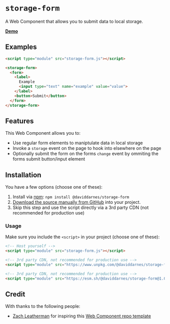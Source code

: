 # `storage-form`

A Web Component that allows you to submit data to local storage.

**[Demo](https://daviddarnes.github.io/storage-form/demo.html)**

## Examples

```html
<script type="module" src="storage-form.js"></script>

<storage-form>
  <form>
    <label>
      Example
      <input type="text" name="example" value="value">
    </label>
    <button>Submit</button>
  </form>
</storage-form>
```

## Features

This Web Component allows you to:

- Use regular form elements to maniptulate data in local storage
- Invoke a `storage` event on the page to hook into elsewhere on the page
- Optionally submit the form on the forms `change` event by ommiting the forms submit button/input element

## Installation

You have a few options (choose one of these):

1. Install via [npm](https://www.npmjs.com/package/@daviddarnes/storage-form): `npm install @daviddarnes/storage-form`
1. [Download the source manually from GitHub](https://github.com/daviddarnes/storage-form/releases) into your project.
1. Skip this step and use the script directly via a 3rd party CDN (not recommended for production use)

### Usage

Make sure you include the `<script>` in your project (choose one of these):

```html
<!-- Host yourself -->
<script type="module" src="storage-form.js"></script>
```

```html
<!-- 3rd party CDN, not recommended for production use -->
<script type="module" src="https://www.unpkg.com/@daviddarnes/storage-form@1.0.0/storage-form.js"></script>
```

```html
<!-- 3rd party CDN, not recommended for production use -->
<script type="module" src="https://esm.sh/@daviddarnes/storage-form@1.0.0"></script>
```

## Credit

With thanks to the following people:

- [Zach Leatherman](https://zachleat.com) for inspiring this [Web Component repo template](https://github.com/daviddarnes/component-template)
